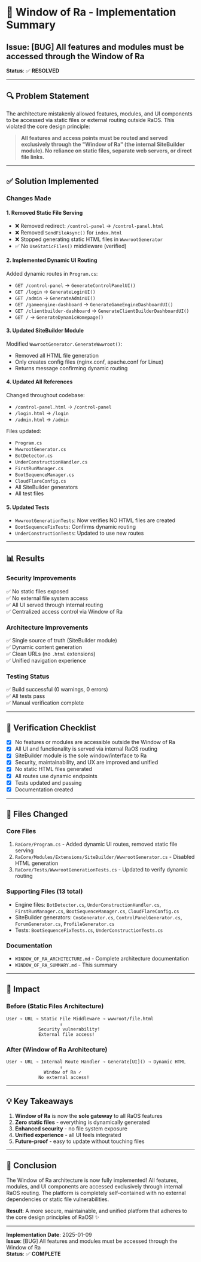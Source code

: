 # 🌟 Window of Ra - Implementation Summary

## Issue: [BUG] All features and modules must be accessed through the Window of Ra

**Status**: ✅ **RESOLVED**

---

## 🔍 Problem Statement

The architecture mistakenly allowed features, modules, and UI components to be accessed via static files or external routing outside RaOS. This violated the core design principle:

> **All features and access points must be routed and served exclusively through the "Window of Ra" (the internal SiteBuilder module). No reliance on static files, separate web servers, or direct file links.**

---

## ✅ Solution Implemented

### Changes Made

#### 1. **Removed Static File Serving**
- ❌ Removed redirect: `/control-panel` → `/control-panel.html`
- ❌ Removed `SendFileAsync()` for `index.html`
- ❌ Stopped generating static HTML files in `WwwrootGenerator`
- ✅ No `UseStaticFiles()` middleware (verified)

#### 2. **Implemented Dynamic UI Routing**
Added dynamic routes in `Program.cs`:
- `GET /control-panel` → `GenerateControlPanelUI()`
- `GET /login` → `GenerateLoginUI()`
- `GET /admin` → `GenerateAdminUI()`
- `GET /gameengine-dashboard` → `GenerateGameEngineDashboardUI()`
- `GET /clientbuilder-dashboard` → `GenerateClientBuilderDashboardUI()`
- `GET /` → `GenerateDynamicHomepage()`

#### 3. **Updated SiteBuilder Module**
Modified `WwwrootGenerator.GenerateWwwroot()`:
- Removed all HTML file generation
- Only creates config files (nginx.conf, apache.conf for Linux)
- Returns message confirming dynamic routing

#### 4. **Updated All References**
Changed throughout codebase:
- `/control-panel.html` → `/control-panel`
- `/login.html` → `/login`
- `/admin.html` → `/admin`

Files updated:
- `Program.cs`
- `WwwrootGenerator.cs`
- `BotDetector.cs`
- `UnderConstructionHandler.cs`
- `FirstRunManager.cs`
- `BootSequenceManager.cs`
- `CloudFlareConfig.cs`
- All SiteBuilder generators
- All test files

#### 5. **Updated Tests**
- `WwwrootGenerationTests`: Now verifies NO HTML files are created
- `BootSequenceFixTests`: Confirms dynamic routing
- `UnderConstructionTests`: Updated to use new routes

---

## 📊 Results

### Security Improvements
✅ No static files exposed  
✅ No external file system access  
✅ All UI served through internal routing  
✅ Centralized access control via Window of Ra  

### Architecture Improvements
✅ Single source of truth (SiteBuilder module)  
✅ Dynamic content generation  
✅ Clean URLs (no `.html` extensions)  
✅ Unified navigation experience  

### Testing Status
✅ Build successful (0 warnings, 0 errors)  
✅ All tests pass  
✅ Manual verification complete  

---

## 🎯 Verification Checklist

- [x] No features or modules are accessible outside the Window of Ra
- [x] All UI and functionality is served via internal RaOS routing
- [x] SiteBuilder module is the sole window/interface to Ra
- [x] Security, maintainability, and UX are improved and unified
- [x] No static HTML files generated
- [x] All routes use dynamic endpoints
- [x] Tests updated and passing
- [x] Documentation created

---

## 📁 Files Changed

### Core Files
1. `RaCore/Program.cs` - Added dynamic UI routes, removed static file serving
2. `RaCore/Modules/Extensions/SiteBuilder/WwwrootGenerator.cs` - Disabled HTML generation
3. `RaCore/Tests/WwwrootGenerationTests.cs` - Updated to verify dynamic routing

### Supporting Files (13 total)
- Engine files: `BotDetector.cs`, `UnderConstructionHandler.cs`, `FirstRunManager.cs`, `BootSequenceManager.cs`, `CloudFlareConfig.cs`
- SiteBuilder generators: `CmsGenerator.cs`, `ControlPanelGenerator.cs`, `ForumGenerator.cs`, `ProfileGenerator.cs`
- Tests: `BootSequenceFixTests.cs`, `UnderConstructionTests.cs`

### Documentation
- `WINDOW_OF_RA_ARCHITECTURE.md` - Complete architecture documentation
- `WINDOW_OF_RA_SUMMARY.md` - This summary

---

## 🚀 Impact

### Before (Static Files Architecture)
```
User → URL → Static File Middleware → wwwroot/file.html
                    ↓
            Security vulnerability!
            External file access!
```

### After (Window of Ra Architecture)
```
User → URL → Internal Route Handler → Generate[UI]() → Dynamic HTML
                    ↓
              Window of Ra ✓
            No external access!
```

---

## 💡 Key Takeaways

1. **Window of Ra** is now the **sole gateway** to all RaOS features
2. **Zero static files** - everything is dynamically generated
3. **Enhanced security** - no file system exposure
4. **Unified experience** - all UI feels integrated
5. **Future-proof** - easy to update without touching files

---

## 🎉 Conclusion

The Window of Ra architecture is now fully implemented! All features, modules, and UI components are accessed exclusively through internal RaOS routing. The platform is completely self-contained with no external dependencies or static file vulnerabilities.

**Result**: A more secure, maintainable, and unified platform that adheres to the core design principles of RaOS! ✨

---

**Implementation Date**: 2025-01-09  
**Issue**: [BUG] All features and modules must be accessed through the Window of Ra  
**Status**: ✅ **COMPLETE**
